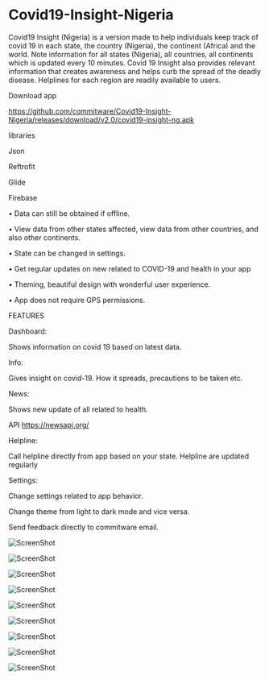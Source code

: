 # Covid19-Insight-Nigeria

Covid19 Insight (Nigeria) is a version made to help individuals keep track of covid 19 in each state, the country (Nigeria), the continent (Africa) and the world.
Note information for all states (Nigeria), all countries, all continents which is updated every 10 minutes. Covid 19 Insight also provides relevant information that creates awareness and helps curb the spread of the deadly disease. Helplines for each region are readily available to users.

Download app 

https://github.com/commitware/Covid19-Insight-Nigeria/releases/download/v2.0/covid19-insight-ng.apk


libraries

Json

Reftrofit

Glide

Firebase

•	Data can still be obtained if offline.

•	View data from other states affected, view data from other countries, and also other continents.

•	State can be changed in settings.

•	Get regular updates on new related to COVID-19 and health in your app

•	Theming, beautiful design with wonderful user experience.

•	App does not require GPS permissions.

FEATURES

Dashboard:

Shows information on covid 19 based on latest data.

Info:

Gives insight on covid-19. How it spreads, precautions to be taken etc. 

News:

Shows new update of all related to health.

API https://newsapi.org/

Helpline:

Call helpline directly from app based on your state. Helpline are updated regularly

Settings:

Change settings related to app behavior.  

Change theme from light to dark mode and vice versa.

Send feedback directly to commitware email.



![ScreenShot](https://github.com/commitware/Covid19-Insight-Nigeria/blob/master/screenshot%20(4).jpg)

![ScreenShot](https://github.com/commitware/Covid19-Insight-Nigeria/blob/master/screenshot%20(5).jpg)

![ScreenShot](https://github.com/commitware/Covid19-Insight-Nigeria/blob/master/screenshot%20(6).jpg)

![ScreenShot](https://github.com/commitware/Covid19-Insight-Nigeria/blob/master/screenshot%20(7).jpg)

![ScreenShot](https://github.com/commitware/Covid19-Insight-Nigeria/blob/master/screenshot%20(8).jpg)

![ScreenShot](https://github.com/commitware/Covid19-Insight-Nigeria/blob/master/screenshot%20(9).jpg)

![ScreenShot](https://github.com/commitware/Covid19-Insight-Nigeria/blob/master/screenshot%20(2).jpg)

![ScreenShot](https://github.com/commitware/Covid19-Insight-Nigeria/blob/master/screenshot%20(3).jpg)

![ScreenShot](https://github.com/commitware/Covid19-Insight-Nigeria/blob/master/screenshot%20(1).jpg)











